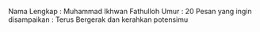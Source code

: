 Nama Lengkap : Muhammad Ikhwan Fathulloh
Umur : 20
Pesan yang ingin disampaikan : Terus Bergerak dan kerahkan potensimu
